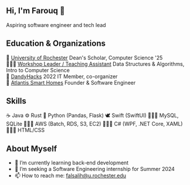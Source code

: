 ## Hi, I'm Farouq 👋
Aspiring software engineer and tech lead  

Education & Organizations
---
🏫 [University of Rochester](https://www.rochester.edu) Dean's Scholar, Computer Science '25  
👨🏽‍🏫 [Workshop Leader / Teaching Assistant](https://rochester.edu/College/CWE/model.html) Data Structures & Algorithms, Intro to Computer Science  
👾 [DandyHacks](https://dandyhacks.net/index.html) 2022 IT Member, co-organizer  
📂 [Atlantis Smart Homes](https://github.com/farouqalsalih/AtlantisShowerUI) Founder & Software Engineer 

Skills
---
☕️ Java 
⚙️ Rust 
🐍 Python (Pandas, Flask) 
🕊 Swift (SwiftUI) 
🧑🏽‍💻 MySQL, SQLite 
🧑🏽‍💻 AWS (Batch, RDS, S3, EC2) 
🧑🏽‍💻 C# (WPF, .NET Core, XAML) 
🧑🏽‍💻 HTML/CSS 

About Myself
---
- 🌱 I’m currently learning back-end development
- 🤔 I’m seeking a Software Engineering internship for Summer 2024
- 📫 How to reach me: falsalih@u.rochester.edu


<!--
**farouqalsalih/farouqalsalih** is a ✨ _special_ ✨ repository because its `README.md` (this file) appears on your GitHub profile.

Here are some ideas to get you started:

- 🔭 I’m currently working on ...
- 🌱 I’m currently learning ...
- 👯 I’m looking to collaborate on ...
- 🤔 I’m looking for help with ...
- 💬 Ask me about ...
- 📫 How to reach me: ...
- 😄 Pronouns: ...
- ⚡ Fun fact: ...
-->

